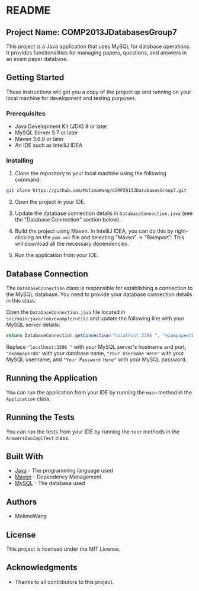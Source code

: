 # README

## Project Name: COMP2013JDatabasesGroup7

This project is a Java application that uses MySQL for database operations. It provides functionalities for managing papers, questions, and answers in an exam paper database.

## Getting Started

These instructions will get you a copy of the project up and running on your local machine for development and testing purposes.

### Prerequisites

- Java Development Kit (JDK) 8 or later
- MySQL Server 5.7 or later
- Maven 3.6.0 or later
- An IDE such as IntelliJ IDEA

### Installing

1. Clone the repository to your local machine using the following command:

```bash
git clone https://github.com/MolimoWang/COMP2013JDatabasesGroup7.git
```

2. Open the project in your IDE.

3. Update the database connection details in `DatabaseConnection.java` (see the "Database Connection" section below).

4. Build the project using Maven. In IntelliJ IDEA, you can do this by right-clicking on the `pom.xml` file and selecting "Maven" -> "Reimport". This will download all the necessary dependencies.

5. Run the application from your IDE.

## Database Connection

The `DatabaseConnection` class is responsible for establishing a connection to the MySQL database. You need to provide your database connection details in this class.

Open the `DatabaseConnection.java` file located in `src/main/java/com/example/util/` and update the following line with your MySQL server details:

```java
return DatabaseConnection.getConnection("localhost:3306 ", "exampaperdb", "Your Username Here", "Your Password Here");
```

Replace `"localhost:3306 "` with your MySQL server's hostname and port, `"exampaperdb"` with your database name, `"Your Username Here"` with your MySQL username, and `"Your Password Here"` with your MySQL password.

## Running the Application

You can run the application from your IDE by running the `main` method in the `Application` class.

## Running the Tests

You can run the tests from your IDE by running the `test` methods in the `AnswersDaoImplTest` class.

## Built With

- [Java](https://www.java.com/) - The programming language used
- [Maven](https://maven.apache.org/) - Dependency Management
- [MySQL](https://www.mysql.com/) - The database used

## Authors

- MolimoWang

## License

This project is licensed under the MIT License.

## Acknowledgments

- Thanks to all contributors to this project.